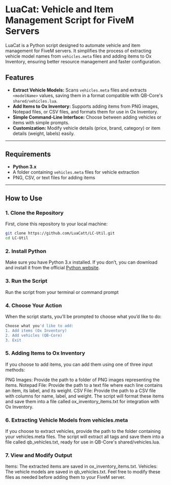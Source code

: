 # LuaCat: Vehicle and Item Management Script for FiveM Servers

LuaCat is a Python script designed to automate vehicle and item management for FiveM servers. It simplifies the process of extracting vehicle model names from `vehicles.meta` files and adding items to Ox Inventory, ensuring better resource management and faster configuration.

## Features
- **Extract Vehicle Models:** Scans `vehicles.meta` files and extracts `<modelName>` values, saving them in a format compatible with QB-Core's `shared/vehicles.lua`.
- **Add Items to Ox Inventory:** Supports adding items from PNG images, Notepad files, or CSV files, and formats them for use in Ox Inventory.
- **Simple Command-Line Interface:** Choose between adding vehicles or items with simple prompts.
- **Customization:** Modify vehicle details (price, brand, category) or item details (weight, labels) easily.

---

## Requirements
- **Python 3.x**
- A folder containing `vehicles.meta` files for vehicle extraction
- PNG, CSV, or text files for adding items

---

## How to Use

### 1. Clone the Repository
First, clone this repository to your local machine:

```bash
git clone https://github.com/LuaCatt/LC-Util.git
cd LC-Util
```
### 2. Install Python
Make sure you have Python 3.x installed. If you don’t, you can download and install it from the official [Python website](https://www.python.org/downloads/).

### 3. Run the Script
Run the script from your terminal or command prompt

### 4. Choose Your Action
When the script starts, you’ll be prompted to choose what you’d like to do:
```bash
Choose what you'd like to add:
1. Add items (Ox Inventory)
2. Add vehicles (QB-Core)
3. Exit
```
### 5. Adding Items to Ox Inventory
If you choose to add items, you can add them using one of three input methods:

PNG Images: Provide the path to a folder of PNG images representing the items.
Notepad File: Provide the path to a text file where each line contains an item, its label, and its weight.
CSV File: Provide the path to a CSV file with columns for name, label, and weight.
The script will format these items and save them into a file called ox_inventory_items.txt for integration with Ox Inventory.

### 6. Extracting Vehicle Models from vehicles.meta
If you choose to extract vehicles, provide the path to the folder containing your vehicles.meta files. The script will extract all <modelName> tags and save them into a file called qb_vehicles.txt, ready for use in QB-Core's shared/vehicles.lua.

### 7. View and Modify Output
Items: The extracted items are saved in ox_inventory_items.txt.
Vehicles: The vehicle models are saved in qb_vehicles.txt.
Feel free to modify these files as needed before adding them to your FiveM server.
